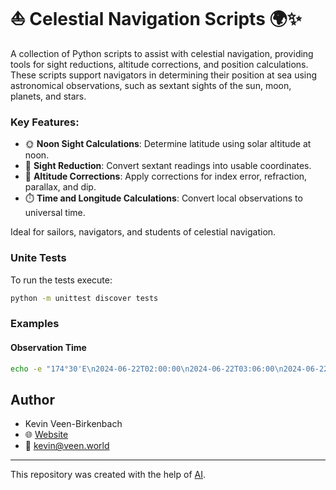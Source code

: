# ⛵️ Celestial Navigation Scripts 🌍✨

A collection of Python scripts to assist with celestial navigation, providing tools for sight reductions, altitude corrections, and position calculations. These scripts support navigators in determining their position at sea using astronomical observations, such as sextant sights of the sun, moon, planets, and stars. 

### Key Features:
- 🌞 **Noon Sight Calculations**: Determine latitude using solar altitude at noon.
- 🌌 **Sight Reduction**: Convert sextant readings into usable coordinates.
- 📐 **Altitude Corrections**: Apply corrections for index error, refraction, parallax, and dip.
- ⏱️ **Time and Longitude Calculations**: Convert local observations to universal time.

Ideal for sailors, navigators, and students of celestial navigation.

### Unite Tests
To run the tests execute:
```bash 
python -m unittest discover tests
```

### Examples
#### Observation Time
```bash
echo -e "174°30'E\n2024-06-22T02:00:00\n2024-06-22T03:06:00\n2024-06-22T03:51:00" | python main.py observationtime
```

## Author
- Kevin Veen-Birkenbach  
- 🌐 [Website](https://www.yachtmaster.world)  
- 📧 kevin@veen.world

---
This repository was created with the help of [AI](https://chatgpt.com/c/67138609-6ab8-800f-a091-a42e04bf3c9f). 
